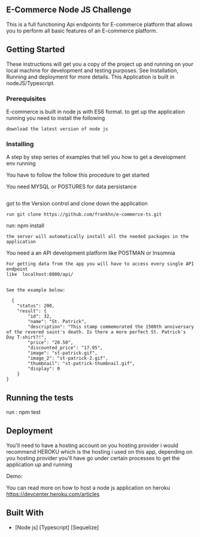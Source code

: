 ## E-Commerce Node JS Challenge


 This  is a full functioning Api endpoints for E-commerce platform that allows you to perform all basic features of an E-commerce platform.


## Getting Started

These instructions will get you a copy of the project up and running on your local machine for development and testing purposes. See Installation, Running and deployment for more details.
This Application is built in nodeJS/Typescript.


### Prerequisites

E-commerce is built in node js with ES6 format. to get up the application running you need to 
install the following
```
download the latest version of node js 
```

### Installing

A step by step series of examples that tell you how to get a development env running

You have to follow the follow this procedure to get started


You need MYSQL or POSTURES for data persistance
```
```
got to the Version control and clone down the application
```
run git clone https://github.com/frankhn/e-commerce-ts.git

```
run:  npm install

```
the server will automatically install all the needed packages in the application
```


You need a an API development platform  like POSTMAN or Insomnia

```
For getting data from the app you will have to access every single API endpoint
like  localhost:8000/api/
```
```Then you'll be able to get a bunch of JSON data:

See the example below: 

  {
    "status": 200,
    "result": {
        "id": 32,
        "name": "St. Patrick",
        "description": "This stamp commemorated the 1500th anniversary of the revered saint's death. Is there a more perfect St. Patrick's Day T-shirt?!",
        "price": "20.50",
        "discounted_price": "17.95",
        "image": "st-patrick.gif",
        "image_2": "st-patrick-2.gif",
        "thumbnail": "st-patrick-thumbnail.gif",
        "display": 0
    }
}
```

## Running the tests

run : npm test

## Deployment

You'll need to have a hosting account on you hosting provider
i would recommend HEROKU which is the hosting i used on this app, depending on you hosting provider you'll have go under certain processes to get the application up and running 

Demo:


You can read more on how to host a node js application on heroku https://devcenter.heroku.com/articles


## Built With

* [Node js] [Typescript] [Sequelize]
